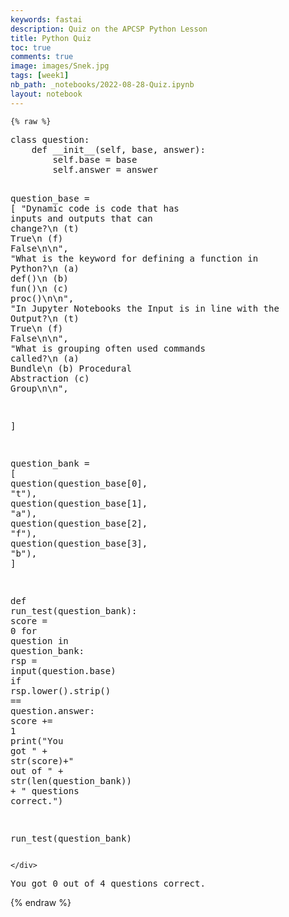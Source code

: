 ```yaml
---
keywords: fastai
description: Quiz on the APCSP Python Lesson 
title: Python Quiz
toc: true
comments: true
image: images/Snek.jpg
tags: [week1]
nb_path: _notebooks/2022-08-28-Quiz.ipynb
layout: notebook
---
```


<!--
#################################################
### THIS FILE WAS AUTOGENERATED! DO NOT EDIT! ###
#################################################
# file to edit: _notebooks/2022-08-28-Quiz.ipynb
-->

<div class="container" id="notebook-container">
        
    {% raw %}
    
<div class="cell border-box-sizing code_cell rendered">
<div class="input">

<div class="inner_cell">
    <div class="input_area">
<div class=" highlight hl-ipython3"><pre><span></span><span class="k">class</span> <span class="nc">question</span><span class="p">:</span>
    <span class="k">def</span> <span class="fm">__init__</span><span class="p">(</span><span class="bp">self</span><span class="p">,</span> <span class="n">base</span><span class="p">,</span> <span class="n">answer</span><span class="p">):</span>
        <span class="bp">self</span><span class="o">.</span><span class="n">base</span> <span class="o">=</span> <span class="n">base</span>
        <span class="bp">self</span><span class="o">.</span><span class="n">answer</span> <span class="o">=</span> <span class="n">answer</span>


<span class="n">question_base</span> <span class="o">=</span> <span class="p">[</span>
    <span class="s2">&quot;Dynamic code is code that has inputs and outputs that can change?</span><span class="se">\n</span><span class="s2"> (t) True</span><span class="se">\n</span><span class="s2"> (f) False</span><span class="se">\n\n</span><span class="s2">&quot;</span><span class="p">,</span>
    <span class="s2">&quot;What is the keyword for defining a function in Python?</span><span class="se">\n</span><span class="s2"> (a) def()</span><span class="se">\n</span><span class="s2"> (b) fun()</span><span class="se">\n</span><span class="s2"> (c) proc()</span><span class="se">\n\n</span><span class="s2">&quot;</span><span class="p">,</span>
    <span class="s2">&quot;In Jupyter Notebooks the Input is in line with the Output?</span><span class="se">\n</span><span class="s2"> (t) True</span><span class="se">\n</span><span class="s2"> (f) False</span><span class="se">\n\n</span><span class="s2">&quot;</span><span class="p">,</span>
    <span class="s2">&quot;What is grouping often used commands called?</span><span class="se">\n</span><span class="s2"> (a) Bundle</span><span class="se">\n</span><span class="s2"> (b) Procedural Abstraction (c) Group</span><span class="se">\n\n</span><span class="s2">&quot;</span><span class="p">,</span>

<span class="p">]</span>

<span class="n">question_bank</span> <span class="o">=</span> <span class="p">[</span>
    <span class="n">question</span><span class="p">(</span><span class="n">question_base</span><span class="p">[</span><span class="mi">0</span><span class="p">],</span> <span class="s2">&quot;t&quot;</span><span class="p">),</span>
    <span class="n">question</span><span class="p">(</span><span class="n">question_base</span><span class="p">[</span><span class="mi">1</span><span class="p">],</span> <span class="s2">&quot;a&quot;</span><span class="p">),</span>
    <span class="n">question</span><span class="p">(</span><span class="n">question_base</span><span class="p">[</span><span class="mi">2</span><span class="p">],</span> <span class="s2">&quot;f&quot;</span><span class="p">),</span>
    <span class="n">question</span><span class="p">(</span><span class="n">question_base</span><span class="p">[</span><span class="mi">3</span><span class="p">],</span> <span class="s2">&quot;b&quot;</span><span class="p">),</span>
<span class="p">]</span>


<span class="k">def</span> <span class="nf">run_test</span><span class="p">(</span><span class="n">question_bank</span><span class="p">):</span>
    <span class="n">score</span> <span class="o">=</span> <span class="mi">0</span>
    <span class="k">for</span> <span class="n">question</span> <span class="ow">in</span> <span class="n">question_bank</span><span class="p">:</span>
        <span class="n">rsp</span> <span class="o">=</span> <span class="nb">input</span><span class="p">(</span><span class="n">question</span><span class="o">.</span><span class="n">base</span><span class="p">)</span>
        <span class="k">if</span> <span class="n">rsp</span><span class="o">.</span><span class="n">lower</span><span class="p">()</span><span class="o">.</span><span class="n">strip</span><span class="p">()</span> <span class="o">==</span> <span class="n">question</span><span class="o">.</span><span class="n">answer</span><span class="p">:</span>
            <span class="n">score</span> <span class="o">+=</span> <span class="mi">1</span>
    <span class="nb">print</span><span class="p">(</span><span class="s2">&quot;You got &quot;</span> <span class="o">+</span> <span class="nb">str</span><span class="p">(</span><span class="n">score</span><span class="p">)</span><span class="o">+</span><span class="s2">&quot; out of &quot;</span> <span class="o">+</span> <span class="nb">str</span><span class="p">(</span><span class="nb">len</span><span class="p">(</span><span class="n">question_bank</span><span class="p">))</span> <span class="o">+</span> <span class="s2">&quot; questions correct.&quot;</span><span class="p">)</span>


<span class="n">run_test</span><span class="p">(</span><span class="n">question_bank</span><span class="p">)</span>
</pre></div>

    </div>
</div>
</div>

<div class="output_wrapper">
<div class="output">

<div class="output_area">

<div class="output_subarea output_stream output_stdout output_text">
<pre>You got 0 out of 4 questions correct.
</pre>
</div>
</div>

</div>
</div>

</div>
    {% endraw %}

</div>
 

